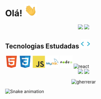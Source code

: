 # Olá! <img src="https://github.com/gherrerar/gherrerar/blob/main/img/wave.gif" width="40px">

<div align="center">
  <img src="https://github-readme-stats.vercel.app/api/top-langs/?username=gherrerar&layout=compact&theme=tokyonight" height="200rem"/>
  <img src="https://github-readme-stats.vercel.app/api?username=gherrerar&hide=stars&count_private=true&show_icons=true&theme=tokyonight" height="200rem"/>
</div>

<!-- <p align="left"> <a href="https://github.com/ryo-ma/github-profile-trophy"><img src="https://github-profile-trophy.vercel.app/?username=gherrerar&theme=onedark" alt="gherrerar" /></a> </p> -->

<h2 align="left">Tecnologias Estudadas <img src="https://github.com/gherrerar/gherrerar/blob/main/img/skills.gif" width="30px"></h3>
<div align="left"> 
  <img src="https://raw.githubusercontent.com/devicons/devicon/master/icons/html5/html5-original.svg" alt="html5" width="40" height="40"/>
  <img src="https://raw.githubusercontent.com/devicons/devicon/master/icons/css3/css3-original.svg" alt="css3" width="40" height="40"/>
  <img src="https://raw.githubusercontent.com/devicons/devicon/master/icons/javascript/javascript-original.svg" alt="javascript" width="40" height="40"/>
  <img src="https://raw.githubusercontent.com/devicons/devicon/master/icons/mysql/mysql-original-wordmark.svg" alt="mysql" width="40" height="40"/>
  <img src="https://raw.githubusercontent.com/devicons/devicon/master/icons/nodejs/nodejs-original-wordmark.svg" alt="nodejs" width="40" height="40"/>
  <img src="https://reactnative.dev/img/header_logo.svg" alt="react" width="40" height="40"/>
</div>

<div align="center">
  <a href="https://codepen.io/batataG" target="blank"><img src="https://img.shields.io/badge/-Codepen-%230a0a08?style=for-the-badge&logo=codepen"/></a>
  <a href="https://www.linkedin.com/in/gabriel-herrera-rodrigues-b915aa210/" target="blank"><img src="https://img.shields.io/badge/-Linkedin-%232868b2?style=for-the-badge&logo=linkedin"/></a>
</div>

<p align="center"> <img src="https://komarev.com/ghpvc/?username=gherrera&label=Visitas&color=0e75b6&style=flat" alt="gherrerar" width="100px"/> </p>

![Snake animation](https://github.com/gherrerar/gherrerar/blob/output/github-contribution-grid-snake.svg)

